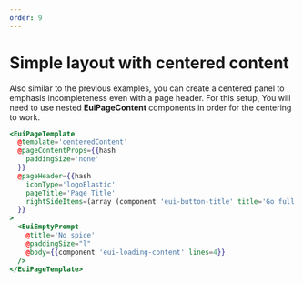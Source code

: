 ```yaml
---
order: 9
---
```


# Simple layout with centered content

<EuiText>
 Also similar to the previous examples, you can create a centered panel to emphasis incompleteness even with a page header. For this setup, You will need to use nested <strong>EuiPageContent</strong> components in order for the centering to work.
</EuiText>

```hbs template
<EuiPageTemplate
  @template='centeredContent'
  @pageContentProps={{hash
    paddingSize='none'
  }}
  @pageHeader={{hash
    iconType='logoElastic'
    pageTitle='Page Title'
    rightSideItems=(array (component 'eui-button-title' title='Go full screen'))
  }}
>
  <EuiEmptyPrompt
    @title='No spice'
    @paddingSize="l"
    @body={{component 'eui-loading-content' lines=4}}
  />
</EuiPageTemplate>
```
